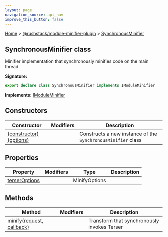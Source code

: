 ```yaml
---
layout: page
navigation_source: api_nav
improve_this_button: false
---
```



[Home](./index.md) &gt; [@rushstack/module-minifier-plugin](./module-minifier-plugin.md) &gt; [SynchronousMinifier](./module-minifier-plugin.synchronousminifier.md)

## SynchronousMinifier class

Minifier implementation that synchronously minifies code on the main thread.

<b>Signature:</b>

```typescript
export declare class SynchronousMinifier implements IModuleMinifier
```
<b>Implements:</b> [IModuleMinifier](./module-minifier-plugin.imoduleminifier.md)

## Constructors

|  Constructor | Modifiers | Description |
|  --- | --- | --- |
|  [(constructor)(options)](./module-minifier-plugin.synchronousminifier._constructor_.md) |  | Constructs a new instance of the <code>SynchronousMinifier</code> class |

## Properties

|  Property | Modifiers | Type | Description |
|  --- | --- | --- | --- |
|  [terserOptions](./module-minifier-plugin.synchronousminifier.terseroptions.md) |  | MinifyOptions |  |

## Methods

|  Method | Modifiers | Description |
|  --- | --- | --- |
|  [minify(request, callback)](./module-minifier-plugin.synchronousminifier.minify.md) |  | Transform that synchronously invokes Terser |
